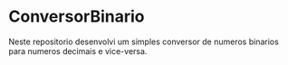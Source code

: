 # ConversorBinario
Neste repositorio desenvolvi um simples conversor de numeros binarios para numeros decimais e vice-versa.
